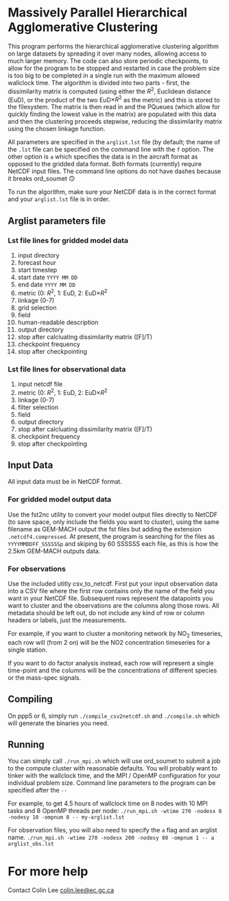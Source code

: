 # Massively Parallel Hierarchical Agglomerative Clustering

This program performs the hierarchical agglomerative clustering algorithm on large datasets by spreading it over many nodes, allowing access to much larger memory. The code can also store periodic checkpoints, to allow for the program to be stopped and restarted in case the problem size is too big to be completed in a single run with the maximum allowed wallclock time. The algorithm is divided into two parts - first, the dissimilarity matrix is computed (using either the $R^2$, Euclidean distance (EuD), or the product of the two EuD$\times R^2$ as the metric) and this is stored to the filesystem. The matrix is then read in and the PQueues (which allow for quickly finding the lowest value in the matrix) are populated with this data and then the clustering proceeds stepwise, reducing the dissimilarity matrix using the chosen linkage function.

All parameters are specified in the `arglist.lst` file (by default; the name of the `.lst` file can be specified on the command line with the `f` option. The other option is `a` which specifies the data is in the aircraft format as opposed to the gridded data format. Both formats (currently) require NetCDF input files. The command line options do not have dashes because it breaks ord_soumet :upside_down_face:

To run the algorithm, make sure your NetCDF data is in the correct format and your `arglist.lst` file is in order.

## Arglist parameters file

### Lst file lines for gridded model data
1. input directory
2. forecast hour
3. start timestep
4. start date `YYYY MM DD`
5. end date `YYYY MM DD`
6. metric (0: $R^2$, 1: EuD, 2: EuD$\times R^2$
7. linkage (0-7)
8. grid selection
9. field
10. human-readable description
11. output directory
12. stop after calcluating dissimilarity matrix ([F]/T)
13. checkpoint frequency
14. stop after checkpointing

### Lst file lines for observational data
1. input netcdf file
6. metric (0: $R^2$, 1: EuD, 2: EuD$\times R^2$
7. linkage (0-7)
8. filter selection
9. field
11. output directory
12. stop after calcluating dissimilarity matrix ([F]/T)
13. checkpoint frequency
14. stop after checkpointing

## Input Data

All input data must be in NetCDF format.

### For gridded model output data

Use the fst2nc utility to convert your model output files directly to NetCDF (to save space, only include the fields you want to cluster), using the same filename as GEM-MACH output the fst files but adding the extension `.netcdf4.compressed`. At present, the program is searching for the files as `YYYYMMDDFF_SSSSSSp` and skiping by 60 SSSSSS each file, as this is how the 2.5km GEM-MACH outputs data.

### For observations

Use the included utitly csv_to_netcdf. First put your input observation data into a CSV file where the first row contains only the name of the field you want in your NetCDF file. Subsequent rows represent the datapoints you want to cluster and the observations are the columns along those rows. All metadata should be left out, do not include any kind of row or column headers or labels, just the measurements.

For example, if you want to cluster a monitoring network by NO$_2$ timeseries, each row will (from 2 on) will be the NO2 concentration timeseries for a single station.

If you want to do factor analysis instead, each row will represent a single time-point and the columns will be the concentrations of different species or the mass-spec signals.

## Compiling

On ppp5 or 6, simply run `./compile_csv2netcdf.sh` and `./compile.sh` which will generate the binaries you need.

## Running

You can simply call `./run_mpi.sh` which will use ord_soumet to submit a job to the compute cluster with reasonable defaults. You will probably want to tinker with the wallclock time, and the MPI / OpenMP configuration for your individual problem size. Command line parameters to the program can be specified after the `--`

For example, to get 4.5 hours of wallclock time on 8 nodes with 10 MPI tasks and 8 OpenMP threads per node:
```./run_mpi.sh -wtime 270 -nodesx 8 -nodesy 10 -ompnum 8 -- my-arglist.lst```

For observation files, you will also need to specify the `a` flag and an arglist name.
```./run_mpi.sh -wtime 270 -nodesx 200 -nodesy 80 -ompnum 1 -- a arglist_obs.lst```

# For more help

Contact Colin Lee <colin.lee@ec.gc.ca>
